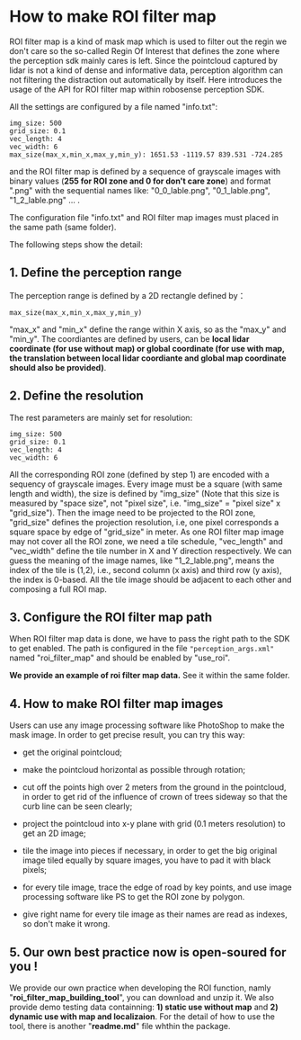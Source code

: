 # How to make ROI filter map

ROI filter map is a kind of mask map which is used to filter out the regin we don't care so the so-called Regin Of Interest that defines the zone where the perception sdk mainly cares is left. Since the pointcloud captured by lidar is not a kind of dense and informative data, perception algorithm can not filtering the distraction out automatically by itself. Here introduces the usage of the API for ROI filter map within robosense perception SDK.

All the settings are configured by a file named "info.txt":
```
img_size: 500
grid_size: 0.1
vec_length: 4
vec_width: 6
max_size(max_x,min_x,max_y,min_y): 1651.53 -1119.57 839.531 -724.285
``` 
and the ROI filter map is defined by a sequence of grayscale images with binary values (**255 for ROI zone and 0 for don't care zone**) and format ".png" with the sequential names like: "0_0_lable.png", "0_1_lable.png", "1_2_lable.png" ... .

The configuration file "info.txt" and ROI filter map images must placed in the same path (same folder).

The following steps show the detail:

## 1. Define the perception range

The perception range is defined by a 2D rectangle defined by： 
```
max_size(max_x,min_x,max_y,min_y)
```
"max_x" and "min_x" define the range within X axis, so as the "max_y" and "min_y". The coordiantes are defined by users, can be **local lidar coordinate (for use without map) or global coordinate (for use with map, the translation between local lidar coordiante and global map coordinate should also be provided)**.

## 2. Define the resolution

The rest parameters are mainly set for resolution:
```
img_size: 500
grid_size: 0.1
vec_length: 4
vec_width: 6
```
All the corresponding ROI zone (defined by step 1) are encoded with a sequency of grayscale images. Every image must be a square (with same length and width), the size is defined by "img_size" (Note that this size is measured by "space size", not "pixel size", i.e. "img_size" = "pixel size" x "grid_size").  Then the image need to be projected to the ROI zone, "grid_size" defines the projection resolution, i.e, one pixel corresponds a square space by edge of "grid_size" in meter.  As one ROI filter map image may not cover all the ROI zone, we need a tile schedule, "vec_length" and "vec_width" define the tile number in X and Y direction respectively. We can guess the meaning of the image names, like "1_2_lable.png", means the index of the tile is (1,2), i.e., second column (x axis) and third row (y axis), the index is 0-based. All the tile image should be adjacent to each other and composing a full ROI map.

## 3. Configure the ROI filter map path

When ROI filter map data is done, we have to pass the right path to the SDK to get enabled. The path is configured in the file `"perception_args.xml" ` named "roi_filter_map" and should be enabled by "use_roi".

**We provide an example of roi filter map data.** See it within the same folder.

## 4. How to make ROI filter map images

Users can use any image processing software like PhotoShop to make the mask image. In order to get precise result, you can try this way:

- get the original pointcloud;

- make the pointcloud horizontal as possible through rotation;

- cut off the points high over 2 meters from the ground in the pointcloud, in order to get rid of the influence of crown of trees sideway so that the curb line can be seen clearly;

- project the pointcloud into x-y plane with grid (0.1 meters resolution) to get an 2D image;

- tile the image into pieces if necessary, in order to get the big original image tiled equally by square images, you have to pad it with black pixels;

- for every tile image, trace the edge of road by key points, and use image processing software like PS to get the ROI zone by polygon.

- give right name for every tile image as their names are read as indexes, so don't make it wrong.


## 5. Our own best practice now is open-soured for you !
We provide our own practice when developing the ROI function, namly "**roi_filter_map_building_tool**", you can download and unzip it. We also provide demo testing data containning: **1) static use without map** and **2) dynamic use with map and localizaion**. For the detail of how to use the tool, there is another "**readme.md**" file whthin the package. 








